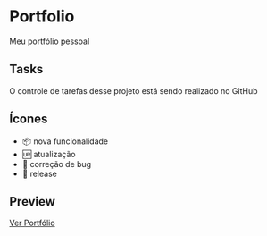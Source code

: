 # Portfolio

Meu portfólio pessoal

## Tasks 

O controle de tarefas desse projeto está sendo realizado no GitHub

## Ícones

- :package: nova funcionalidade
- :up: atualização
- :bug: correção de bug 
- :checkered_flag: release

## Preview

<a href="https://cmoraes5.github.io/Portfolio/">Ver Portfólio</a>
